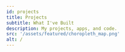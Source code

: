 ```yaml
---
id: projects
title: Projects
subtitle: What I've Built
description: My projects, apps, and code.
src: '/assets/featured/choropleth_map.png'
alt: /
---
```


